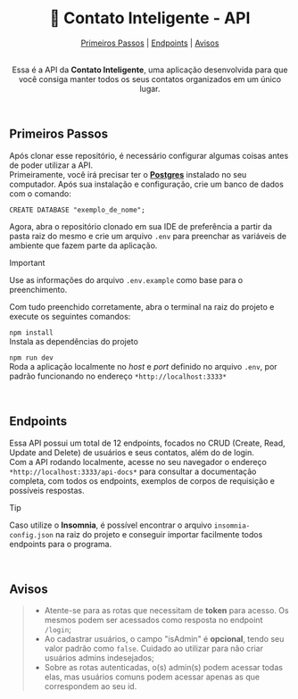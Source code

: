 <h1 align="center">📱 Contato Inteligente - API</h1>
<div align=center><a href="#primeiros-passos">Primeiros Passos</a> | <a href="#endpoints">Endpoints</a> | <a href="#avisos">Avisos</a></div><br/>

<p align=center>Essa é a API da <b>Contato Inteligente</b>, uma aplicação desenvolvida para que você consiga manter todos os seus contatos organizados em um único lugar.</p>

<br/>

## **Primeiros Passos**
Após clonar esse repositório, é necessário configurar algumas coisas antes de poder utilizar a API.<br/>
Primeiramente, você irá precisar ter o [**Postgres**](https://www.postgresql.org) instalado no seu computador. Após sua instalação e configuração, crie um banco de dados com o comando:<br/>

`CREATE DATABASE "exemplo_de_nome";`

Agora, abra o repositório clonado em sua IDE de preferência a partir da pasta raiz do mesmo e crie um arquivo `.env` para preenchar as variáveis de ambiente que fazem parte da aplicação.
> [!IMPORTANT]  
> Use as informações do arquivo `.env.example` como base para o preenchimento.

Com tudo preenchido corretamente, abra o terminal na raiz do projeto e execute os seguintes comandos:

`npm install`<br/>
Instala as dependências do projeto

`npm run dev`<br/>
Roda a aplicação localmente no *host* e *port* definido no arquivo `.env`, por padrão funcionando no endereço `*http://localhost:3333*`

<br/>

## **Endpoints**
Essa API possui um total de 12 endpoints, focados no CRUD (Create, Read, Update and Delete) de usuários e seus contatos, além do de login.<br/>
Com a API rodando localmente, acesse no seu navegador o endereço `*http://localhost:3333/api-docs*` para consultar a documentação completa, com todos os endpoints, exemplos de corpos de requisição e possíveis respostas.<br/>
> [!TIP]  
> Caso utilize o **Insomnia**, é possível encontrar o arquivo `insomnia-config.json` na raiz do projeto e conseguir importar facilmente todos endpoints para o programa.
> 
<br/>

## **Avisos**
> - Atente-se para as rotas que necessitam de **token** para acesso. Os mesmos podem ser acessados como resposta no endpoint `/login`;
> - Ao cadastrar usuários, o campo "isAdmin" é **opcional**, tendo seu valor padrão como `false`. Cuidado ao utilizar para não criar usuários admins indesejados;
> - Sobre as rotas autenticadas, o(s) admin(s) podem acessar todas elas, mas usuários comuns podem acessar apenas as que correspondem ao seu id.
